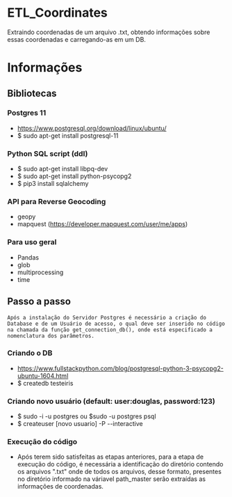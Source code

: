 # ETL_Coordinates
Extraindo coordenadas de um arquivo .txt, obtendo informações sobre essas coordenadas e carregando-as em um DB.

# Informações
  ## Bibliotecas  
  ### Postgres 11
  - https://www.postgresql.org/download/linux/ubuntu/
  - $ sudo apt-get install postgresql-11
  
  ### Python SQL script (ddl)
  - $ sudo apt-get install libpq-dev
  - $ sudo apt-get install python-psycopg2
  - $ pip3 install sqlalchemy

  ### API para Reverse Geocoding
  - geopy
  - mapquest (https://developer.mapquest.com/user/me/apps)
  
  ### Para uso geral
  - Pandas
  - glob
  - multiprocessing
  - time
    
  ## Passo a passo
    Após a instalação do Servidor Postgres é necessário a criação do Database e de um Usuário de acesso, o qual deve ser inserido no código na chamada da função get_connection_db(), onde está especificado a nomenclatura dos parâmetros.
    
  ### Criando o DB
  - https://www.fullstackpython.com/blog/postgresql-python-3-psycopg2-ubuntu-1604.html
  - $ createdb testeiris

  ### Criando novo usuário (default: user:douglas, password:123)
  - $ sudo -i -u postgres ou $sudo -u postgres psql
  - $ createuser [novo usuario] -P --interactive

  ### Execução do código
  - Após terem sido satisfeitas as etapas anteriores, para a etapa de execução do código, é necessária a identificação do diretório contendo os arquivos ".txt" onde de todos os arquivos, desse formato, presentes no diretório informado na váriavel path_master serão extraídas as informações de coordenadas.
  
  
